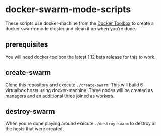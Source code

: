 # docker-swarm-mode-scripts

These scripts use docker-machine from the [Docker Toolbox](1) to create a
docker swarm-mode cluster and clean it up when you're done.

## prerequisites

You will need docker-toolbox the latest 1.12 beta release for this to work.

## create-swarm

Clone this repository and execute `./create-swarm`. This will build 6
virtualbox hosts using docker-machine. Three nodes will be created as
managers and an additional three joined as workers.

## destroy-swarm

When you're done playing around execute `./destroy-swarm` to destroy all the
hosts that were created.

[1]: https://github.com/docker/toolbox/releases
